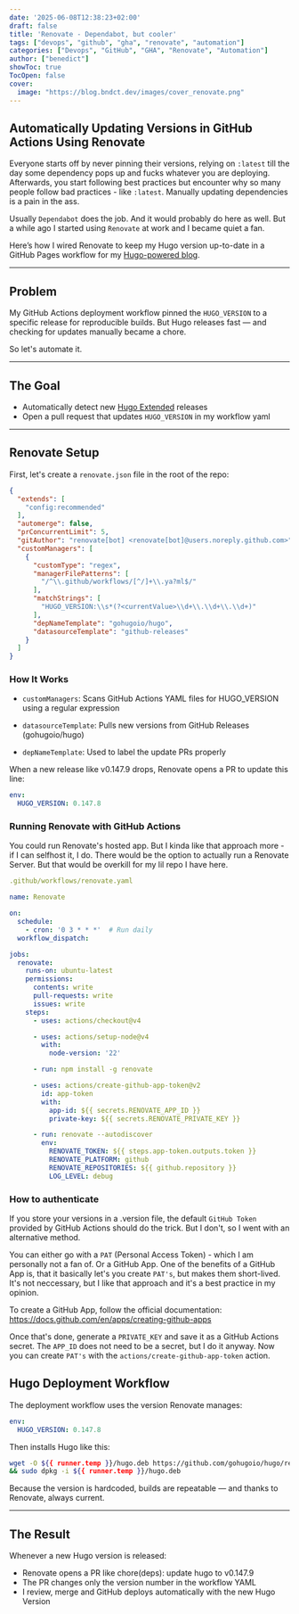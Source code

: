 ```yaml
---
date: '2025-06-08T12:38:23+02:00'
draft: false
title: 'Renovate - Dependabot, but cooler'
tags: ["devops", "github", "gha", "renovate", "automation"]
categories: ["Devops", "GitHub", "GHA", "Renovate", "Automation"]
author: ["benedict"]
showToc: true
TocOpen: false
cover:
  image: "https://blog.bndct.dev/images/cover_renovate.png"
---
```


## Automatically Updating Versions in GitHub Actions Using Renovate

Everyone starts off by never pinning their versions, relying on `:latest` till the day some dependency pops up and fucks whatever you are deploying. Afterwards, you start following best practices but encounter why so many people follow bad practices - like `:latest`. Manually updating dependencies is a pain in the ass.

Usually `Dependabot` does the job. And it would probably do here as well. But a while ago I started using `Renovate` at work and I became quiet a fan.

Here’s how I wired Renovate to keep my Hugo version up-to-date in a GitHub Pages workflow for my [Hugo-powered blog](https://github.com/bndct-devops/blog).

---
## Problem
My GitHub Actions deployment workflow pinned the `HUGO_VERSION` to a specific release for reproducible builds. But Hugo releases fast — and checking for updates manually became a chore.

So let's automate it.

---
## The Goal
- Automatically detect new [Hugo Extended](https://github.com/gohugoio/hugo/releases) releases  
- Open a pull request that updates `HUGO_VERSION` in my workflow yaml

---

## Renovate Setup

First, let's create a `renovate.json` file in the root of the repo:

```json
{
  "extends": [
    "config:recommended"
  ],
  "automerge": false,
  "prConcurrentLimit": 5,
  "gitAuthor": "renovate[bot] <renovate[bot]@users.noreply.github.com>",
  "customManagers": [
    {
      "customType": "regex",
      "managerFilePatterns": [
        "/^\\.github/workflows/[^/]+\\.ya?ml$/"
      ],
      "matchStrings": [
        "HUGO_VERSION:\\s*(?<currentValue>\\d+\\.\\d+\\.\\d+)"
      ],
      "depNameTemplate": "gohugoio/hugo",
      "datasourceTemplate": "github-releases"
    }
  ]
}
```

### How It Works

- `customManagers`: Scans GitHub Actions YAML files for HUGO_VERSION using a regular expression

- `datasourceTemplate`: Pulls new versions from GitHub Releases (gohugoio/hugo)

- `depNameTemplate`: Used to label the update PRs properly

When a new release like v0.147.9 drops, Renovate opens a PR to update this line:

```yaml
env:
  HUGO_VERSION: 0.147.8
```

### Running Renovate with GitHub Actions

You could run Renovate's hosted app. But I kinda like that approach more - if I can selfhost it, I do. There would be the option to actually run a Renovate Server. But that would be overkill for my lil repo I have here.

```yaml
.github/workflows/renovate.yaml

name: Renovate

on:
  schedule:
    - cron: '0 3 * * *'  # Run daily
  workflow_dispatch:

jobs:
  renovate:
    runs-on: ubuntu-latest
    permissions:
      contents: write
      pull-requests: write
      issues: write
    steps:
      - uses: actions/checkout@v4

      - uses: actions/setup-node@v4
        with:
          node-version: '22'

      - run: npm install -g renovate

      - uses: actions/create-github-app-token@v2
        id: app-token
        with:
          app-id: ${{ secrets.RENOVATE_APP_ID }}
          private-key: ${{ secrets.RENOVATE_PRIVATE_KEY }}

      - run: renovate --autodiscover
        env:
          RENOVATE_TOKEN: ${{ steps.app-token.outputs.token }}
          RENOVATE_PLATFORM: github
          RENOVATE_REPOSITORIES: ${{ github.repository }}
          LOG_LEVEL: debug
```
### How to authenticate
If you store your versions in a .version file, the default `GitHub Token` provided by GitHub Actions should do the trick. But I don't, so I went with an alternative method. 

You can either go with a `PAT` (Personal Access Token) - which I am personally not a fan of. Or a GitHub App.
One of the benefits of a GitHub App is, that it basically let's you create `PAT's`, but makes them short-lived. It's not neccessary, but I like that approach and it's a best practice in my opinion.

To create a GitHub App, follow the official documentation: https://docs.github.com/en/apps/creating-github-apps

Once that's done, generate a `PRIVATE_KEY` and save it as a GitHub Actions secret. The `APP_ID` does not need to be a secret, but I do it anyway. Now you can create `PAT's` with the `actions/create-github-app-token` action.

## Hugo Deployment Workflow
The deployment workflow uses the version Renovate manages:

```yaml
env:
  HUGO_VERSION: 0.147.8
```

Then installs Hugo like this:

```zsh
wget -O ${{ runner.temp }}/hugo.deb https://github.com/gohugoio/hugo/releases/download/v${HUGO_VERSION}/hugo_extended_${HUGO_VERSION}_linux-amd64.deb \
&& sudo dpkg -i ${{ runner.temp }}/hugo.deb
```

Because the version is hardcoded, builds are repeatable — and thanks to Renovate, always current.

---
## The Result

Whenever a new Hugo version is released:

- Renovate opens a PR like chore(deps): update hugo to v0.147.9
- The PR changes only the version number in the workflow YAML
- I review, merge and GitHub deploys automatically with the new Hugo Version
